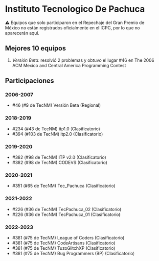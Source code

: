 # Instituto Tecnologico De Pachuca

:warning: Equipos que solo participaron en el Repechaje del Gran Premio de México no están registrados oficialmente en el ICPC, por lo que no aparecerán aquí.

## Mejores 10 equipos

1. _Versión Beta_: resolvió 2 problemas y obtuvo el lugar #46 en The 2006 ACM Mexico and Central America Programming Contest

## Participaciones

### 2006-2007

- #46 (#9 de TecNM) Versión Beta (Regional)

### 2018-2019

- #234 (#43 de TecNM) itp1.0 (Clasificatorio)
- #394 (#103 de TecNM) itp2.0 (Clasificatorio)

### 2019-2020

- #382 (#98 de TecNM) ITP v2.0 (Clasificatorio)
- #382 (#98 de TecNM) CODEVS (Clasificatorio)

### 2020-2021

- #351 (#65 de TecNM) Tec_Pachuca (Clasificatorio)

### 2021-2022

- #226 (#36 de TecNM) TecPachuca_02 (Clasificatorio)
- #226 (#36 de TecNM) TecPachuca_01 (Clasificatorio)

### 2022-2023

- #381 (#75 de TecNM) League of Coders (Clasificatorio)
- #381 (#75 de TecNM) CodeArtisans (Clasificatorio)
- #381 (#75 de TecNM) TuzoGlitchXP (Clasificatorio)
- #381 (#75 de TecNM) Bug Programmers (BP) (Clasificatorio)



